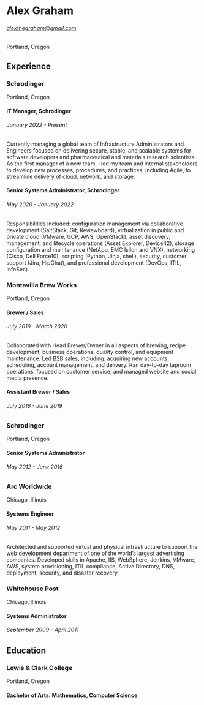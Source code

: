 # Alex Graham
###### alexthegraham@gmail.com
Portland, Oregon

## Experience
### Schrodinger
Portland, Oregon
#### IT Manager, Schrodinger
###### January 2022 - Present
Currently managing a global team of Infrastructure Administrators and Engineers focused on delivering secure, stable, and scalable systems for software developers and pharmaceutical and materials research scientists. As the first manager of a new team, I led my team and internal stakeholders to develop new processes, procedures, and practices, including Agile, to streamline delivery of cloud, network, and storage.

#### Senior Systems Administrator, Schrodinger
###### May 2020 - January 2022
Responsibilities included:
configuration management via collaborative development (SaltStack, Git, Reviewboard), virtualization in public and private cloud (VMware, GCP, AWS, OpenStack),
asset discovery, management, and lifecycle operations (Asset Explorer, Device42), storage configuration and maintenance (NetApp, EMC Isilon and VNX),
networking (Cisco, Dell Force10), scripting (Python, Jinja, shell), security,
customer support (Jira, HipChat), and professional development (DevOps, ITIL, InfoSec).

### Montavilla Brew Works
Portland, Oregon
#### Brewer / Sales
###### July 2019 - March 2020
Collaborated with Head Brewer/Owner in all aspects of brewing, recipe development, business operations, quality control, and equipment maintenance. Led B2B sales, including: acquiring new accounts, scheduling, account management, and delivery. Ran day-to-day taproom operations, focused on customer service, and managed website and social media presence.

#### Assistant Brewer / Sales
###### July 2016 - June 2019

### Schrodinger
Portland, Oregon
#### Senior Systems Administrator
###### May 2012 - June 2016

### Arc Worldwide
Chicago, Illinois
#### Systems Engineer
###### May 2011 - May 2012
Architected and supported virtual and physical infrastructure to support the web development department of one of the world’s largest advertising companies. Developed skills in Apache, IIS, WebSphere, Jenkins, VMware, AWS, system provisioning, ITIL compliance, Active Directory, DNS, deployment, security, and disaster recovery.

### Whitehouse Post
Chicago, Illinois
#### Systems Administrator
###### September 2009 - April 2011

## Education
### Lewis & Clark College
Portland, Oregon
#### Bachelor of Arts: Mathematics, Computer Science

